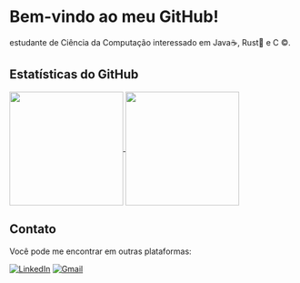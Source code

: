 # Bem-vindo ao meu GitHub!

estudante de Ciência da Computação interessado em Java☕, Rust🦀 e C ©️.

## Estatísticas do GitHub

<a href="https://github.com/Gaok1">
  <img height=200 align="center" src="https://github-readme-stats.vercel.app/api?username=Gaok1&theme=nightowl" />
</a>
<a href="https://github.com/Gaok1">
  <img height=200 align="center" src="https://github-readme-stats.vercel.app/api/top-langs?username=Gaok1&layout=compact&langs_count=8&card_width=250&theme=nightowl" />
</a>

## Contato

Você pode me encontrar em outras plataformas:

[![LinkedIn](https://img.shields.io/badge/LinkedIn-0077B5?style=for-the-badge&logo=linkedin&logoColor=white)](https://www.linkedin.com/in/luis-phillip-lemos-martins-8b6788a1/)
[![Gmail](https://img.shields.io/badge/Gmail-D14836?style=for-the-badge&logo=gmail&logoColor=white)](mailto:luisphilliplemosmartins@gmail.com)
